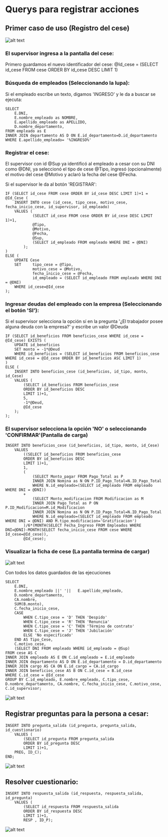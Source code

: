 # Querys para registrar acciones

## Primer caso de uso (Registro del cese)
![alt text](../Entregable3/Front/RCese1.png)

### El supervisor ingresa a la pantalla del cese:
Primero guardamos el nuevo identificador del cese:
	@Id_cese = (SELECT id_cese FROM cese ORDER BY id_cese DESC LIMIT 1)

### Búsqueda de empleados (Seleccionando la lupa):
Si el empleado escribe un texto, digamos 'INGRESO' y le da a buscar se ejecuta:

	SELECT 
		E.DNI, 
		E.nombre_empleado as NOMBRE,
		E.apellido_empleado as APELLIDO,
		D.nombre_departamento,
	FROM empleado as E
	INNER JOIN departamento AS D ON E.id_departamento=D.id_departamento
	WHERE E.apellido_empleado= '%INGRESO%'

### Registrar el cese:
El supervisor con id @Sup ya identificó al empleado a cesar con su DNI como @DNI, ya seleccionó el tipo de cese @Tipo, ingresó (opcionalmente) el motivo del cese @Motivo y aclaró la fecha del cese @Fecha.

Si el supervisor le da al botón 'REGISTRAR':

	IF (SELECT id_cese FROM cese ORDER BY id_cese DESC LIMIT 1)+1 = @Id_Cese ( 
		INSERT INTO cese (id_cese, tipo_cese, motivo_cese, fecha_inicio_cese, id_supervisor, id_empleado)
		VALUES (
				(SELECT id_cese FROM cese ORDER BY id_cese DESC LIMIT 1)+1,
				@Tipo,
				@Motivo,
				@Fecha,
				@Sup,
				(SELECT id_empleado FROM empleado WHERE DNI = @DNI)
			);
	)
	ELSE (
		UPDATE Cese
		SET 	tipo_cese = @Tipo,
				motivo_cese = @Motivo,
				fecha_inicio_cese = @Fecha,
				id_empleado = (SELECT id_empleado FROM empleado WHERE DNI = @DNI)
		WHERE id_cese=@Id_cese
	);

### Ingresar deudas del empleado con la empresa (Seleccionando el botón 'SI'):
Si el supervisor selecciona la opción sí en la pregunta '¿El trabajador posee alguna deuda con la empresa?' y escribe un valor @Deuda

	IF (SELECT id_beneficios FROM beneficios_cese WHERE id_cese = @Id_cese) EXISTS ( 
		UPDATE id_beneficios
		SET monto = -1*@Deud
		WHERE id_beneficios = (SELECT id_beneficios FROM beneficios_cese WHERE id_cese = @Id_cese ORDER BY id_beneficios ASC LIMIT 1)
	)
	ELSE (
		INSERT INTO beneficios_cese (id_beneficios, id_tipo, monto, id_Cese)
		VALUES (
			(SELECT id_beneficios FROM beneficios_cese
			ORDER BY id_beneficios DESC
			LIMIT 1)+1,
			5, 
			-1*@Deud, 
			@Id_cese
		);
	);

### El supervisor selecciona la opción 'NO' o seleccionando 'CONFIRMAR'(Pantalla de carga)

	INSERT INTO beneficios_cese (id_beneficios, id_tipo, monto, id_Cese)
		VALUES
			((SELECT id_beneficios FROM beneficios_cese
			ORDER BY id_beneficios DESC
			LIMIT 1)+1,
			1, 
			(
				(SELECT Monto_pagar FROM Pago_Total as P 
				INNER JOIN Nomina as N ON P.ID_Pago_Total=N.ID_Pago_Total 
				WHERE N.id_empleado=(SELECT id_empleado FROM empleado WHERE DNI = @DNI))
			+
				(SELECT Monto_modificacion FROM Modificacion as M 
				INNER JOIN Pago_Total as P ON P.ID_Modificacion=M.id_Modificacion 
				INNER JOIN Nomina as N ON P.ID_Pago_Total=N.ID_Pago_Total
				WHERE N.id_empleado=(SELECT id_empleado FROM empleado WHERE DNI = @DNI) AND M.tipo_modificacion='Gratificacion')
			)/6*(MONTH(SELECT Fecha_Ingreso FROM Empleados WHERE DNI=@DNI)-MONTH(SELECT fecha_inicio_cese FROM cese WHERE Id_cese=@Id_cese)),
			@Id_cese);

### Visualizar la ficha de cese (La pantalla termina de cargar)

![alt text](../Entregable3/Front/RCese2.png)

Con todos los datos guardados de las ejecuciones

	SELECT
		E.DNI,
		E.nombre_empleado ||' '|| 	E.apellido_empleado,
		D.nombre_departamento,
		CA.nombre,
		SUM(B.monto),
		C.fecha_inicio_cese,
		CASE
			WHEN C.tipo_cese = 'D' THEN 'Despido'
			WHEN C.tipo_cese = 'R' THEN 'Renuncia'
			WHEN C.tipo_cese = 'C' THEN 'Término de contrato'
			WHEN C.tipo_cese = 'J' THEN 'Jubilación'
			ELSE 'No especificado'
		END AS Tipo_Cese,
		C.motivo_cese,
		(SELECT DNI FROM empleado WHERE id_empleado = @Sup)
	FROM cese AS C
	INNER JOIN empleado AS E ON C.id_empleado = E.id_empleado
	INNER JOIN departamento AS D ON E.id_departamento = D.id_departamento
	INNER JOIN cargo AS CA ON E.id_cargo = CA.id_cargo
	INNER JOIN beneficios_cese AS B ON C.id_cese = B.id_cese
	WHERE C.id_cese = @Id_cese
	GROUP BY C.id_empleado, E.nombre_empleado, C.tipo_cese, D.nombre_departamento, CA.nombre, C.fecha_inicio_cese, C.motivo_cese, C.id_supervisor;

![alt text](../Entregable3/Front/RCese3.png)

## Registrar preguntas para la persona a cesar:

	INSERT INTO pregunta_salida (id_pregunta, pregunta_salida, id_cuestionario)
		VALUES (
			(SELECT id_pregunta FROM pregunta_salida
			ORDER BY id_pregunta DESC
			LIMIT 1)+1,
		PREG, ID_C);
	END;

![alt text](../Entregable3/Front/RCese4.png)

## Resolver cuestionario:

	INSERT INTO respuesta_salida (id_respuesta, respuesta_salida, id_pregunta)
		VALUES (
			(SELECT id_respuesta FROM respuesta_salida
			ORDER BY id_respuesta DESC
			LIMIT 1)+1,
			RESP , ID_P);
	
![alt text](../Entregable3/Front/CuestionarioCese.png)

